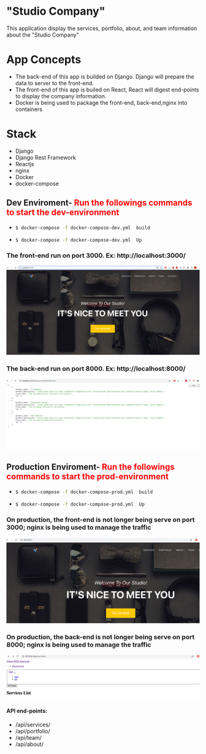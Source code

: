 # "Studio Company"
This application display the services, portfolio, about, and team information about the "Studio Company"




# App Concepts
<ul>
<li>The back-end of this app is builded on Django. Django will prepare the data to server to the front-end.</li>
<li>The front-end of this app is builed on React, React will digest end-points to display the company information.  </li>
<li> Docker is being used to package the front-end, back-end,nginx  into containers </li>
</ul>

# Stack
<ul>

<li>Django</li>
<li>Django Rest Framework </li>
<li>Reactjs </li>
<li>nginx </li>
<li>Docker</li>
<li>docker-compose</li>

</ul>


## Dev Enviroment- <b style='color:red'>Run the followings commands  to start the dev-environment</b>
<ul>
<li>
 
```bash
$ docker-compose -f docker-compose-dev.yml  build
```
</li>
<li>
 
```bash
$ docker-compose -f docker-compose-dev.yml  Up
```
</li>
</ul>


### The front-end run on port 3000. Ex: http://localhost:3000/
![Alt text](frontend/client/src/assets/dev_front.png "Home" )


### The back-end run on port 8000. Ex: http://localhost:8000/
![Alt text](frontend/client/src/assets/dev_back.png "Home" )
 

 ## Production Enviroment- <b style='color:red'>Run the followings commands  to start the prod-environment</b>
<ul>
<li>
 
```bash
$ docker-compose -f docker-compose-prod.yml  build
```
</li>
<li>
 
```bash
$ docker-compose -f docker-compose-prod.yml  Up
```
</li>
</ul>


### On production, the front-end is not longer being serve on port 3000; nginx is being used to manage the traffic
![Alt text](frontend/client/src/assets/prod_front.png "Home" )


### On production, the back-end is not longer being serve on port 8000; nginx is being used to manage the traffic
![Alt text](frontend/client/src/assets/prod_back.png "Home" )








####  API end-points:
<ul>
<li>/api/services/</li>
<li>/api/portfolio/</li>
<li>/api/team/</li>
<li>/api/about/</li>
</ul>
